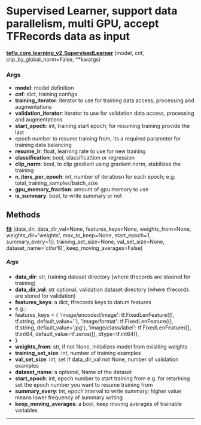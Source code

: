 # Supervised Learner, support data parallelism, multi GPU, accept TFRecords data as input

<span class="extra_h1"><span style="color:black;"><a href=https://github.com/n3011/tefla/blob/master/tefla/core/learningv2.py#L27 target="_blank"><b>tefla.core.learning_v2.SupervisedLearner</b></a></span>  (model,  cnf,  clip_by_global_norm=False,  **kwargs)</span>


<h3>Args</h3>


 - **model**: model definition
 - **cnf**: dict, training configs
 - **training_iterator**: iterator to use for training data access, processing and augmentations
 - **validation_iterator**: iterator to use for validation data access, processing and augmentations
 - **start_epoch**: int, training start epoch; for resuming training provide the last
 - epoch number to resume training from, its a required parameter for training data balancing
 - **resume_lr**: float, learning rate to use for new training
 - **classification**: bool, classificattion or regression
 - **clip_norm**: bool, to clip gradient using gradient norm, stabilizes the training
 - **n_iters_per_epoch**: int,  number of iteratiosn for each epoch;
e.g: total_training_samples/batch_size
 - **gpu_memory_fraction**: amount of gpu memory to use
 - **is_summary**: bool, to write summary or not

<h2>Methods</h2>

 <span class="hr_large"></span> 



<span class="extra_h2"><span style="color:black;"><a href=https://github.com/n3011/tefla/blob/master/tefla/core/learningv2.py#L53 target="_blank"><b>fit</b></a></span>  (data_dir,  data_dir_val=None,  features_keys=None,  weights_from=None,  weights_dir='weights',  max_to_keep=None,  start_epoch=1,  summary_every=10,  training_set_size=None,  val_set_size=None,  dataset_name='cifar10',  keep_moving_averages=False)</span>

<h5>Args</h5>


 - **data_dir**: str, training dataset directory (where tfrecords are staored for training)
 - **data_dir_val**: str optional, validation dataset directory (where tfrecords are stored for validation)
 - **features_keys**: a dict, tfrecords keys to datum features
 - e.g.:
 - features_keys = {
'image/encoded/image': tf.FixedLenFeature((), tf.string, default_value=''),
'image/format': tf.FixedLenFeature((), tf.string, default_value='jpg'),
'image/class/label': tf.FixedLenFeature([], tf.int64, default_value=tf.zeros([], dtype=tf.int64)),
 - }
 - **weights_from**: str, if not None, initializes model from exisiting weights
 - **training_set_size**: int, number of training examples
 - **val_set_size**: int, set if data_dir_val not None, number of validation examples
 - **dataset_name**: a optional, Name of the dataset
 - **start_epoch**: int,  epoch number to start training from
e.g. for retarining set the epoch number you want to resume training from
 - **summary_every**: int, epoch interval to write summary; higher value means lower frequency
of summary writing
 - **keep_moving_averages**: a bool, keep moving averages of trainable variables

 --------- 

